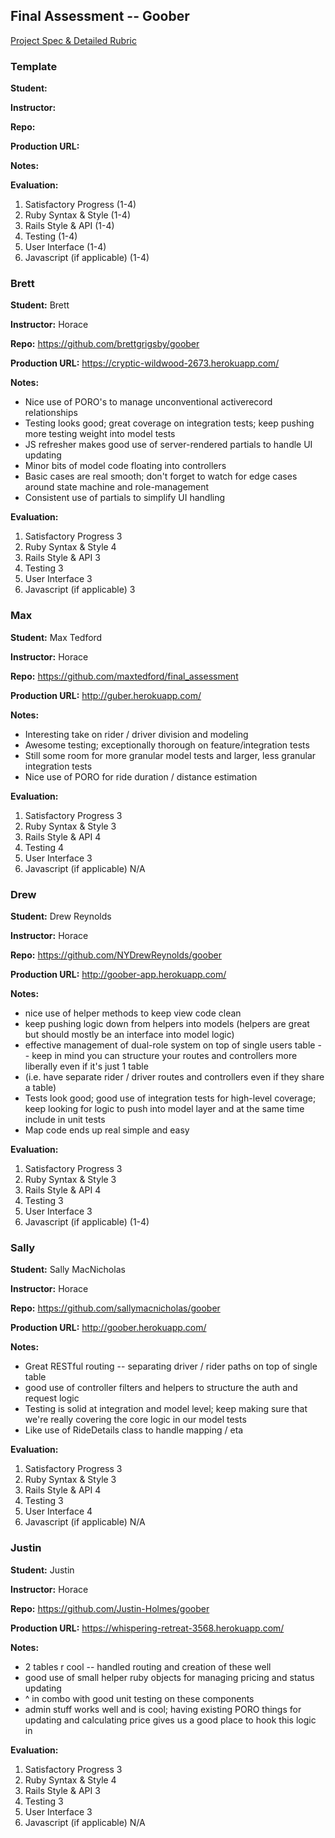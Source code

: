## Final Assessment -- Goober

[Project Spec & Detailed Rubric](https://github.com/turingschool/challenges/blob/master/goober.markdown)

### Template

__Student:__

__Instructor:__

__Repo:__

__Production URL:__

__Notes:__

__Evaluation:__

1. Satisfactory Progress (1-4)
2. Ruby Syntax & Style (1-4)
3. Rails Style & API (1-4)
4. Testing (1-4)
5. User Interface (1-4)
6. Javascript (if applicable) (1-4)

### Brett

__Student:__ Brett

__Instructor:__ Horace

__Repo:__ https://github.com/brettgrigsby/goober

__Production URL:__ https://cryptic-wildwood-2673.herokuapp.com/

__Notes:__

* Nice use of PORO's to manage unconventional activerecord relationships
* Testing looks good; great coverage on integration tests; keep
pushing more testing weight into model tests
* JS refresher makes good use of server-rendered partials to handle
UI updating
* Minor bits of model code floating into controllers
* Basic cases are real smooth; don't forget to watch for edge cases
around state machine and role-management
* Consistent use of partials to simplify UI handling

__Evaluation:__

1. Satisfactory Progress 3
2. Ruby Syntax & Style 4
3. Rails Style & API 3
4. Testing 3
5. User Interface 3
6. Javascript (if applicable) 3

### Max

__Student:__ Max Tedford

__Instructor:__ Horace

__Repo:__ https://github.com/maxtedford/final_assessment

__Production URL:__ http://guber.herokuapp.com/

__Notes:__

* Interesting take on rider / driver division and modeling
* Awesome testing; exceptionally thorough on feature/integration tests
* Still some room for more granular model tests and larger, less
  granular integration tests
* Nice use of PORO for ride duration / distance estimation

__Evaluation:__

1. Satisfactory Progress 3
2. Ruby Syntax & Style 3
3. Rails Style & API 4
4. Testing 4
5. User Interface 3
6. Javascript (if applicable) N/A

### Drew

__Student:__ Drew Reynolds

__Instructor:__ Horace

__Repo:__ https://github.com/NYDrewReynolds/goober

__Production URL:__ http://goober-app.herokuapp.com/

__Notes:__

* nice use of helper methods to keep view code clean
* keep pushing logic down from helpers into models (helpers are great
but should mostly be an interface into model logic)
* effective management of dual-role system on top of single
users table -- keep in mind you can structure your routes and
controllers more liberally even if it's just 1 table
* (i.e. have separate rider / driver routes and controllers even
if they share a table)
* Tests look good; good use of integration tests for high-level
  coverage; keep looking for logic to push into model layer and at
  the same time include in unit tests
* Map code ends up real simple and easy

__Evaluation:__

1. Satisfactory Progress 3
2. Ruby Syntax & Style 3
3. Rails Style & API 4
4. Testing 3
5. User Interface 3
6. Javascript (if applicable) (1-4)

### Sally

__Student:__ Sally MacNicholas

__Instructor:__ Horace

__Repo:__ https://github.com/sallymacnicholas/goober

__Production URL:__ http://goober.herokuapp.com/

__Notes:__

* Great RESTful routing  -- separating driver / rider paths on top
of single table
* good use of controller filters and helpers to structure the
auth and request logic
* Testing is solid at integration and model level; keep making sure
that we're really covering the core logic in our model tests
* Like use of RideDetails class to handle mapping / eta

__Evaluation:__

1. Satisfactory Progress 3
2. Ruby Syntax & Style 3
3. Rails Style & API 4
4. Testing 3
5. User Interface 4
6. Javascript (if applicable) N/A

### Justin

__Student:__ Justin

__Instructor:__ Horace

__Repo:__ https://github.com/Justin-Holmes/goober

__Production URL:__ https://whispering-retreat-3568.herokuapp.com/

__Notes:__

* 2 tables r cool -- handled routing and creation of these well
* good use of small helper ruby objects for managing pricing and status
  updating
* ^ in combo with good unit testing on these components
* admin stuff works well and is cool; having existing PORO things for
updating and calculating price gives us a good place to hook this
logic in

__Evaluation:__

1. Satisfactory Progress 3
2. Ruby Syntax & Style 4
3. Rails Style & API 3
4. Testing 3
5. User Interface 3
6. Javascript (if applicable) N/A

